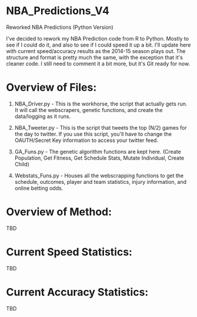 NBA_Predictions_V4
==================

Reworked NBA Predictions (Python Version)

I've decided to rework my NBA Prediction code from R to Python.  Mostly to see if I could do it, and also to see if I could speed it up a bit.  I'll update here with current speed/accuracy results as the 2014-15 season plays out. The structure and format is pretty much the same, with the exception that it's cleaner code.  I still need to comment it a bit more, but it's Git ready for now.

Overview of Files:
==================

1) NBA_Driver.py - This is the workhorse, the script that actually gets run.  It will call the webscrapers, genetic functions, and create the data/logging as it runs.

2) NBA_Tweeter.py - This is the script that tweets the top (N/2) games for the day to twitter.  If you use this script, you'll have to change the OAUTH/Secret Key information to access your twitter feed.

3) GA_Funs.py - The genetic algorithm functions are kept here. (Create Population, Get Fitness, Get Schedule Stats, Mutate Individual, Create Child)

4) Webstats_Funs.py - Houses all the webscrapping functions to get the schedule, outcomes, player and team statistics, injury information, and online betting odds.

Overview of Method:
===================
TBD

Current Speed Statistics:
=========================
TBD

Current Accuracy Statistics:
============================
TBD
